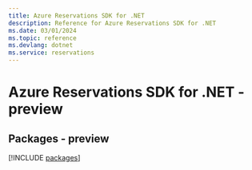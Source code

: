 ```yaml
---
title: Azure Reservations SDK for .NET
description: Reference for Azure Reservations SDK for .NET
ms.date: 03/01/2024
ms.topic: reference
ms.devlang: dotnet
ms.service: reservations
---
```

# Azure Reservations SDK for .NET - preview
## Packages - preview
[!INCLUDE [packages](reservations-index.md)]
